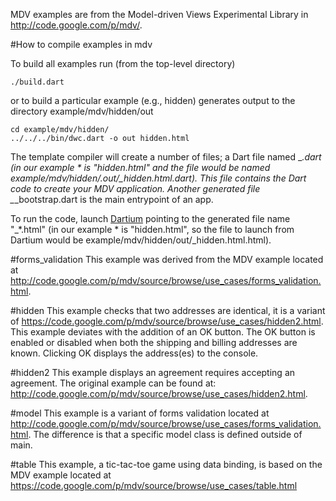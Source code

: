 MDV examples are from the Model-driven Views Experimental Library
in http://code.google.com/p/mdv/.

#How to compile examples in mdv
	
To build all examples run (from the top-level directory)
	
    ./build.dart

or to build a particular example (e.g., hidden) generates output to the
directory example/mdv/hidden/out

	cd example/mdv/hidden/
	../../../bin/dwc.dart -o out hidden.html

The template compiler will create a number of files; a Dart file named _*.dart
(in our example * is "hidden.html" and the file would be named
example/mdv/hidden/.out/_hidden.html.dart). This file contains the Dart code to
create your MDV application.  Another generated file  _*_bootstrap.dart is the
main entrypoint of an app.

To run the code, launch [Dartium][] pointing to the generated file name
"_*.html" (in our example * is "hidden.html", so the file to launch from Dartium
would be example/mdv/hidden/out/_hidden.html.html).

#forms_validation
This example was derived from the MDV example located at
http://code.google.com/p/mdv/source/browse/use_cases/forms_validation.html.

#hidden
This example checks that two addresses are identical, it is a variant
of https://code.google.com/p/mdv/source/browse/use_cases/hidden2.html. This
example deviates with the addition of an OK button. The OK button is enabled or
disabled when both the shipping and billing addresses are known.  Clicking OK
displays the address(es) to the console.

#hidden2
This example displays an agreement requires accepting an agreement.
The original example can be found at:
http://code.google.com/p/mdv/source/browse/use_cases/hidden2.html.

#model
This example is a variant of forms validation located at
http://code.google.com/p/mdv/source/browse/use_cases/forms_validation.html.  The
difference is that a specific model class is defined outside of main.

#table
This example, a tic-tac-toe game using data binding, is based on the MDV
example located at
https://code.google.com/p/mdv/source/browse/use_cases/table.html

[Dartium]: http://www.dartlang.org/dartium/
